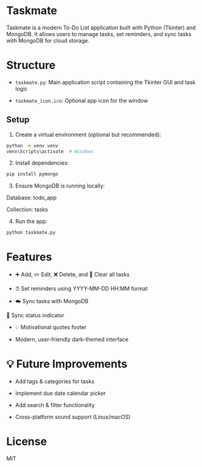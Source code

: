 # Taskmate

Taskmate is a modern To-Do List application built with Python (Tkinter) and MongoDB. It allows users to manage tasks, set reminders, and sync tasks with MongoDB for cloud storage.

# Structure

- `taskmate.py`: Main application script containing the Tkinter GUI and task logic

- `taskmate_icon.ico`: Optional app icon for the window

## Setup

1. Create a virtual environment (optional but recommended):
```bash
python -m venv venv
venv\Scripts\activate  # Windows
```

2. Install dependencies:
```bash
pip install pymongo
```

3. Ensure MongoDB is running locally:

Database: todo_app

Collection: tasks

4. Run the app:
```bash
python taskmate.py
```

# Features

- ➕ Add, ✏️ Edit, ❌ Delete, and 🧹 Clear all tasks

- ⏰ Set reminders using YYYY-MM-DD HH:MM format

- ☁️ Sync tasks with MongoDB

 🔄 Sync status indicator

- 💡 Motivational quotes footer

- Modern, user-friendly dark-themed interface

# 💡 Future Improvements

- Add tags & categories for tasks

- Implement due date calendar picker

- Add search & filter functionality

- Cross-platform sound support (Linux/macOS)

# License

MIT
